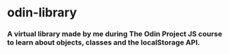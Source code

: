# odin-library

### A virtual library made by me during The Odin Project JS course to learn about objects, classes and the localStorage API.

